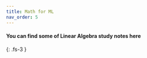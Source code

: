 ```yaml
---
title: Math for ML
nav_order: 5
---
```


#### **You can find some of Linear Algebra study notes here**
{: .fs-3 }